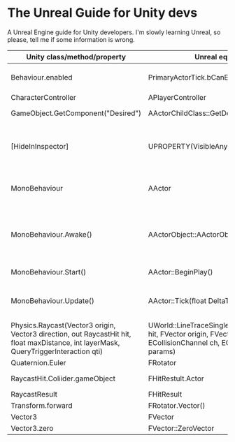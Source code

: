 # The Unreal Guide for Unity devs

A Unreal Engine guide for Unity developers. I'm slowly learning Unreal, so please, tell me if some information is wrong.

| Unity class/method/property | Unreal equivalent | Description | Differences |
--- | --- | --- | ---
| Behaviour.enabled | PrimaryActorTick.bCanEverTick | If true, the object can call Update/Tick every frame | |
| CharacterController | APlayerController | |
| GameObject.GetComponent("Desired") | AActorChildClass::GetDesiredComponent() | Returns the desired component | |
| [HideInInspector] | UPROPERTY(VisibleAnywhere) | While opposites, both serve as annotations for hiding/showing properties in the inspector/editor | |
| MonoBehaviour | AActor | Both represent an object | The AActor object has a UCLASS() annotation. |
| MonoBehaviour.Awake() | AActorObject::AActorObject() | Used to initialize properties before Play | While Awake is commonly used in Unity, Unreal uses constructors. |
| MonoBehaviour.Start() | AActor::BeginPlay() | Called when Play happens | |
| MonoBehaviour.Update() | AActor::Tick(float DeltaTime) | Called every frame on the MonoBehaviour/Actor object | |
| Physics.Raycast(Vector3 origin, Vector3 direction, out RaycastHit hit, float maxDistance, int layerMask, QueryTriggerInteraction qti) | UWorld::LineTraceSingleByChannel(FHitResult hit, FVector origin, FVector end, ECollisionChannel ch, ECollisionQueryParams params) | |
| Quaternion.Euler | FRotator | |
| RaycastHit.Coliider.gameObject | FHitRestult.Actor | The object/actor that was hit. |
| RaycastResult | FHitResult | |
| Transform.forward | FRotator.Vector() | |
| Vector3 | FVector | |
| Vector3.zero| FVector::ZeroVector | |
